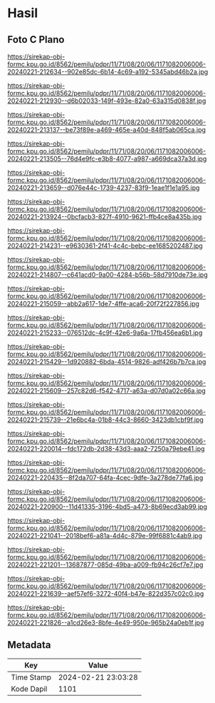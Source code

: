# Hasil

## Foto C Plano

https://sirekap-obj-formc.kpu.go.id/8562/pemilu/pdpr/11/71/08/20/06/1171082006006-20240221-212634--902e85dc-6b14-4c69-a192-5345abd46b2a.jpg

https://sirekap-obj-formc.kpu.go.id/8562/pemilu/pdpr/11/71/08/20/06/1171082006006-20240221-212930--d6b02033-149f-493e-82a0-63a315d0838f.jpg

https://sirekap-obj-formc.kpu.go.id/8562/pemilu/pdpr/11/71/08/20/06/1171082006006-20240221-213137--be73f89e-a469-465e-a40d-848f5ab065ca.jpg

https://sirekap-obj-formc.kpu.go.id/8562/pemilu/pdpr/11/71/08/20/06/1171082006006-20240221-213505--76d4e9fc-e3b8-4077-a987-a669dca37a3d.jpg

https://sirekap-obj-formc.kpu.go.id/8562/pemilu/pdpr/11/71/08/20/06/1171082006006-20240221-213659--d076e44c-1739-4237-83f9-1eae1f1e1a95.jpg

https://sirekap-obj-formc.kpu.go.id/8562/pemilu/pdpr/11/71/08/20/06/1171082006006-20240221-213924--0bcfacb3-827f-4910-9621-ffb4ce8a435b.jpg

https://sirekap-obj-formc.kpu.go.id/8562/pemilu/pdpr/11/71/08/20/06/1171082006006-20240221-214231--e9630361-2f41-4c4c-bebc-ee1685202487.jpg

https://sirekap-obj-formc.kpu.go.id/8562/pemilu/pdpr/11/71/08/20/06/1171082006006-20240221-214807--c641acd0-9a00-4284-b56b-58d7910de73e.jpg

https://sirekap-obj-formc.kpu.go.id/8562/pemilu/pdpr/11/71/08/20/06/1171082006006-20240221-215059--abb2a617-1de7-4ffe-aca6-20f72f227856.jpg

https://sirekap-obj-formc.kpu.go.id/8562/pemilu/pdpr/11/71/08/20/06/1171082006006-20240221-215233--076512dc-4c9f-42e6-9a6a-17fb456ea6b1.jpg

https://sirekap-obj-formc.kpu.go.id/8562/pemilu/pdpr/11/71/08/20/06/1171082006006-20240221-215429--1d920882-6bda-4514-9826-adf426b7b7ca.jpg

https://sirekap-obj-formc.kpu.go.id/8562/pemilu/pdpr/11/71/08/20/06/1171082006006-20240221-215609--257c82d6-f542-4717-a63a-d07d0a02c66a.jpg

https://sirekap-obj-formc.kpu.go.id/8562/pemilu/pdpr/11/71/08/20/06/1171082006006-20240221-215739--21e6bc4a-01b8-44c3-8660-3423db1cbf9f.jpg

https://sirekap-obj-formc.kpu.go.id/8562/pemilu/pdpr/11/71/08/20/06/1171082006006-20240221-220014--fdc172db-2d38-43d3-aaa2-7250a79ebe41.jpg

https://sirekap-obj-formc.kpu.go.id/8562/pemilu/pdpr/11/71/08/20/06/1171082006006-20240221-220435--8f2da707-64fa-4cec-9dfe-3a278de77fa6.jpg

https://sirekap-obj-formc.kpu.go.id/8562/pemilu/pdpr/11/71/08/20/06/1171082006006-20240221-220900--11d41335-3196-4bd5-a473-8b69ecd3ab99.jpg

https://sirekap-obj-formc.kpu.go.id/8562/pemilu/pdpr/11/71/08/20/06/1171082006006-20240221-221041--2018bef6-a81a-4d4c-879e-99f6881c4ab9.jpg

https://sirekap-obj-formc.kpu.go.id/8562/pemilu/pdpr/11/71/08/20/06/1171082006006-20240221-221201--13687877-085d-49ba-a009-fb94c26cf7e7.jpg

https://sirekap-obj-formc.kpu.go.id/8562/pemilu/pdpr/11/71/08/20/06/1171082006006-20240221-221639--aef57ef6-3272-40f4-b47e-822d357c02c0.jpg

https://sirekap-obj-formc.kpu.go.id/8562/pemilu/pdpr/11/71/08/20/06/1171082006006-20240221-221826--a1cd26e3-8bfe-4e49-950e-965b24a0eb1f.jpg


## Metadata

| Key        | Value               |
| ---------- | ------------------- |
| Time Stamp | 2024-02-21 23:03:28 |
| Kode Dapil | 1101                |



